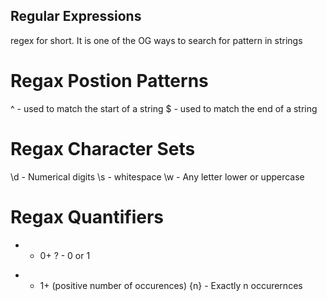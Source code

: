 ## Regular Expressions
regex for short.  It is one of the OG ways to search for pattern in strings
# Regax Postion Patterns
^ - used to match the start of a string
$ - used to match the end of a string
# Regax Character Sets
\d - Numerical digits
\s - whitespace
\w - Any letter lower or uppercase
# Regax Quantifiers
* - 0+
? - 0 or 1
+ - 1+ (positive number of occurences)
{n} - Exactly n occurernces
